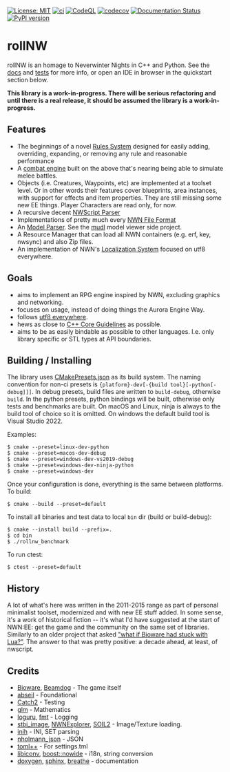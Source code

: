 [![License: MIT](https://img.shields.io/badge/License-MIT-yellow.svg)](https://opensource.org/licenses/MIT)
[![ci](https://github.com/jd28/rollnw/actions/workflows/ci.yml/badge.svg)](https://github.com/jd28/rollnw/actions?query=workflow%3Aci)
[![CodeQL](https://github.com/jd28/rollnw/actions/workflows/codeql-analysis.yml/badge.svg)](https://github.com/jd28/rollnw/actions/workflows/codeql-analysis.yml)
[![codecov](https://codecov.io/gh/jd28/rollnw/branch/main/graph/badge.svg?token=79PNROEEUU)](https://codecov.io/gh/jd28/rollnw)
[![Documentation Status](https://readthedocs.org/projects/rollnw/badge/?version=latest)](https://rollnw.readthedocs.io/en/latest/?badge=latest)
[![PyPI version](https://badge.fury.io/py/rollnw.svg)](https://badge.fury.io/py/rollnw)

# rollNW

rollNW is an homage to Neverwinter Nights in C++ and Python.  See the [docs](https://rollnw.readthedocs.io/en/latest/) and [tests](https://github.com/jd28/rollnw/tree/main/tests) for more info, or open an IDE in browser in the quickstart section below.

**This library is a work-in-progress.  There will be serious refactoring and until there is a real release, it should be assumed the library is a work-in-progress.**

## Features

- The beginnings of a novel [Rules System](https://rollnw.readthedocs.io/en/latest/structure/rules.html) designed for easily adding, overriding, expanding, or removing any rule and reasonable performance
- A [combat engine](https://github.com/jd28/rollnw/blob/main/lib/nw/profiles/nwn1/combat.cpp) built on the above that's nearing being able to simulate melee battles.
- Objects (i.e. Creatures, Waypoints, etc) are implemented at a toolset level.  Or in other words their features cover blueprints, area instances, with support for effects and item properties.  They are still missing some new EE things.  Player Characters are read only, for now.
- A recursive decent [NWScript Parser](https://rollnw.readthedocs.io/en/latest/structure/script.html)
- Implementations of pretty much every [NWN File Format](https://rollnw.readthedocs.io/en/latest/structure/formats.html)
- An [Model Parser](https://rollnw.readthedocs.io/en/latest/structure/model.html).  See the [mudl](https://github.com/jd28/mudl) model viewer side project.
- A Resource Manager that can load all NWN containers (e.g. erf, key, nwsync) and also Zip files.
- An implementation of NWN's [Localization System](https://rollnw.readthedocs.io/en/latest/structure/i18n.html) focused on utf8 everywhere.

## Goals

- aims to implement an RPG engine inspired by NWN, excluding graphics and networking.
- focuses on usage, instead of doing things the Aurora Engine Way.
- follows [utf8 everywhere](https://utf8everywhere.org/).
- hews as close to [C++ Core Guidelines](https://isocpp.github.io/CppCoreGuidelines/CppCoreGuidelines) as possible.
- aims to be as easily bindable as possible to other languages.  I.e. only library specific or STL types at API boundaries.

## Building / Installing

The library uses [CMakePresets.json](https://cmake.org/cmake/help/latest/manual/cmake-presets.7.html) as its build system. The naming convention for non-ci presets is `{platform}-dev[-{build tool}[-python[-debug]]]`. In debug presets, build files are written to `build-debug`, otherwise `build`. In the python presets, python bindings will be built, otherwise only tests and benchmarks are built. On macOS and Linux, ninja is always to the build tool of choice so it is omitted. On windows the default build tool is Visual Studio 2022.

Examples:
```
$ cmake --preset=linux-dev-python
$ cmake --preset=macos-dev-debug
$ cmake --preset=windows-dev-vs2019-debug
$ cmake --preset=windows-dev-ninja-python
$ cmake --preset=windows-dev
```

Once your configuration is done, everything is the same between platforms. To build:
```
$ cmake --build --preset=default
```

To install all binaries and test data to local `bin` dir (build or build-debug):
```
$ cmake --install build --prefix=.
$ cd bin
$ ./rollnw_benchmark
```

To run ctest:

```
$ ctest --preset=default
```

## History

A lot of what's here was written in the 2011-2015 range as part of personal minimalist toolset, modernized and with new EE stuff added.  In some sense, it's a work of historical fiction -- it's what I'd have suggested at the start of NWN:EE: get the game and the community on the same set of libraries.  Similarly to an older project that asked ["what if Bioware had stuck with Lua?"](https://solstice.readthedocs.io/en/latest/).  The answer to that was pretty positive: a decade ahead, at least, of nwscript.

## Credits

- [Bioware](https://bioware.com), [Beamdog](https://beamdog.com) - The game itself
- [abseil](https://abseil.io/) - Foundational
- [Catch2](https://github.com/catchorg/Catch2) - Testing
- [glm](https://www.opengl.org/sdk/libs/GLM/) - Mathematics
- [loguru](https://github.com/emilk/loguru), [fmt](https://github.com/fmtlib/fmt) - Logging
- [stbi_image](https://github.com/nothings/stb), [NWNExplorer](https://github.com/virusman/nwnexplorer), [SOIL2](https://github.com/SpartanJ/SOIL2/) - Image/Texture loading.
- [inih](https://github.com/benhoyt/inih) - INI, SET parsing
- [nholmann_json](https://github.com/nlohmann/json) - JSON
- [toml++](https://github.com/marzer/tomlplusplus/) - For settings.tml
- [libiconv](https://www.gnu.org/software/libiconv/), [boost::nowide](https://github.com/boostorg/nowide) - i18n, string conversion
- [doxygen](https://doxygen.nl/), [sphinx](https://www.sphinx-doc.org/en/master/), [breathe](https://breathe.readthedocs.io/en/latest/) - documentation
